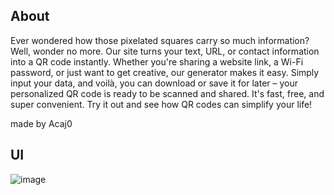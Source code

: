 ## About
Ever wondered how those pixelated squares carry so much information? Well, wonder no more. Our site turns your text, URL, or contact information into a QR code instantly. Whether you're sharing a website link, a Wi-Fi password, or just want to get creative, our generator makes it easy. Simply input your data, and voilà, you can download or save it for later – your personalized QR code is ready to be scanned and shared. It's fast, free, and super convenient. Try it out and see how QR codes can simplify your life!

made by Acaj0

## UI
![image](https://github.com/Acaj0/qr-code-test/assets/118451701/dcbbf27b-8e07-4f76-8332-e4c47574ed40)


